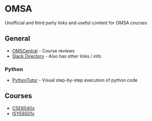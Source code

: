 # OMSA
Unofficial and third party links and useful content for OMSA courses

## General

* [OMSCentral](https://omscentral.com/courses) - Course reviews
* [Slack Directory](https://docs.google.com/spreadsheets/d/1j--C5eVxlbMBDBnp68IZX9cY6hbCoGsA8S2CsRK1zlA/edit#gid=0) - Also has other links / info

### Python

* [PythonTutor](http://pythontutor.com/) - Visual step-by-step execution of python code

## Courses

* [CSE6040x](cse6040x.md) 
* [ISYE6501x](isye6501x.md)
